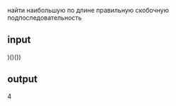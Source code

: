 найти наибольшую по длине правильную скобочную подпоследовательность

## input

)()())

## output

4